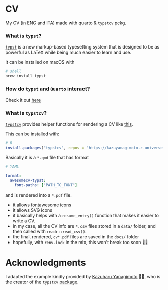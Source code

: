 # CV 

My CV (in ENG and ITA) made with quarto & `typstcv` pckg. 


### What is `typst`?

[`typst`](https://github.com/typst/typst) is a new markup-based typesetting system that is designed to be as powerful as LaTeX while being much easier to learn and use.  

It can be installed on macOS with 

```bash
# shell
brew install typst
```

### How do `typst` and `Quarto` interact? 

Check it out [here](https://quarto.org/docs/output-formats/typst.html)

### What is `typstcv`?

[`typstcv`](https://kazuyanagimoto.com/typstcv/) provides helper functions for rendering a CV like [this](kazuyanagimoto/quarto-awesomecv-typst).  

This can be installed with: 

```r
# R
install.packages("typstcv", repos = "https://kazuyanagimoto.r-universe.dev")
```
Basically it is a `*.qmd` file that has format 

```yaml
# YAML 

format:
  awesomecv-typst:
    font-paths: ["PATH_TO_FONT"]
```

and is rendered into a `*.pdf` file.


+ it allows fontawesome icons
+ it allows SVG icons
+ it basically helps with a `resume_entry()` function that makes it easier to write a CV.
+ in my case, all the CV info are `*.csv` files stored in a `data/` folder, and then called with `readr::read_csv()`.
+ the final, rendered, `cv*.pdf` files are saved in the `docs/` folder
+ hopefully, with `renv.lock` in the mix, this won't break too soon 🤞🏻

# Acknowledgments  
I adapted the example kindly provided by [Kazuharu Yanagimoto](https://kazuyanagimoto.com/) 👏🏻, who is the creator of the `typstcv` [package](https://kazuyanagimoto.com/typstcv/).
 
 
